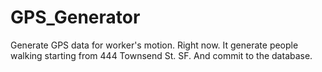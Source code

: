 # GPS_Generator
Generate GPS data for worker's motion.
Right now. It generate people walking starting from 444 Townsend St. SF. And commit to the database. 
